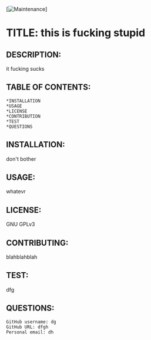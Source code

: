 

[![Maintenance](https://img.shields.io/badge/Maintained%3F-yes-green.svg)]

# TITLE: this is fucking stupid

## DESCRIPTION: 
it fucking sucks

## TABLE OF CONTENTS:
    *INSTALLATION
    *USAGE
    *LICENSE
    *CONTRIBUTION
    *TEST
    *QUESTIONS

## INSTALLATION: 
don't bother

## USAGE:
whatevr

## LICENSE:
GNU GPLv3

## CONTRIBUTING:
blahblahblah

## TEST:
dfg

## QUESTIONS:
    GitHub username: dg
    GitHub URL: dfgh
    Personal email: dh

